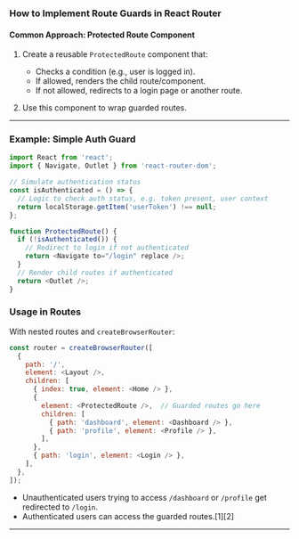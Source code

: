 ### How to Implement Route Guards in React Router

#### Common Approach: Protected Route Component

1. Create a reusable `ProtectedRoute` component that:
    - Checks a condition (e.g., user is logged in).
    - If allowed, renders the child route/component.
    - If not allowed, redirects to a login page or another route.

2. Use this component to wrap guarded routes.

***

### Example: Simple Auth Guard

```js
import React from 'react';
import { Navigate, Outlet } from 'react-router-dom';

// Simulate authentication status
const isAuthenticated = () => {
  // Logic to check auth status, e.g. token present, user context
  return localStorage.getItem('userToken') !== null;
};

function ProtectedRoute() {
  if (!isAuthenticated()) {
    // Redirect to login if not authenticated
    return <Navigate to="/login" replace />;
  }
  // Render child routes if authenticated
  return <Outlet />;
}
```

### Usage in Routes

With nested routes and `createBrowserRouter`:

```js
const router = createBrowserRouter([
  {
    path: '/',
    element: <Layout />,
    children: [
      { index: true, element: <Home /> },
      {
        element: <ProtectedRoute />,  // Guarded routes go here
        children: [
          { path: 'dashboard', element: <Dashboard /> },
          { path: 'profile', element: <Profile /> },
        ],
      },
      { path: 'login', element: <Login /> },
    ],
  },
]);
```

- Unauthenticated users trying to access `/dashboard` or `/profile` get redirected to `/login`.
- Authenticated users can access the guarded routes.[1][2]

***

